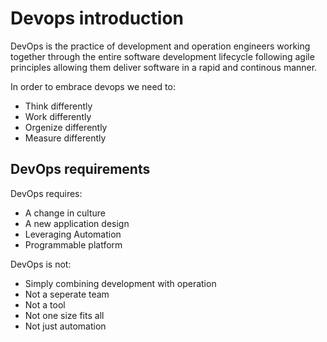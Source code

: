 # Devops introduction

DevOps is the practice of development and operation engineers working together through the entire software development lifecycle following agile principles allowing them deliver software in a rapid and continous manner.

In order to embrace devops we need to:

* Think differently
* Work differently
* Orgenize differently
* Measure differently

## DevOps requirements

DevOps requires:

* A change in culture
* A new application design
* Leveraging Automation
* Programmable platform

DevOps is not:

* Simply combining development with operation
* Not a seperate team
* Not a tool
* Not one size fits all
* Not just automation
